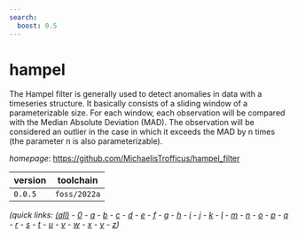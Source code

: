 ```yaml
---
search:
  boost: 0.5
---
```

# hampel

The Hampel filter is generally used to detect anomalies in data with a timeseries  structure. It basically consists of a sliding window of a parameterizable size. For each  window, each observation will be compared with the Median Absolute Deviation (MAD). The  observation will be considered an outlier in the case in which it exceeds the MAD by n  times (the parameter n is also parameterizable).

*homepage*: <https://github.com/MichaelisTrofficus/hampel_filter>

version | toolchain
--------|----------
``0.0.5`` | ``foss/2022a``


*(quick links: [(all)](../index.md) - [0](../0/index.md) - [a](../a/index.md) - [b](../b/index.md) - [c](../c/index.md) - [d](../d/index.md) - [e](../e/index.md) - [f](../f/index.md) - [g](../g/index.md) - [h](../h/index.md) - [i](../i/index.md) - [j](../j/index.md) - [k](../k/index.md) - [l](../l/index.md) - [m](../m/index.md) - [n](../n/index.md) - [o](../o/index.md) - [p](../p/index.md) - [q](../q/index.md) - [r](../r/index.md) - [s](../s/index.md) - [t](../t/index.md) - [u](../u/index.md) - [v](../v/index.md) - [w](../w/index.md) - [x](../x/index.md) - [y](../y/index.md) - [z](../z/index.md))*

